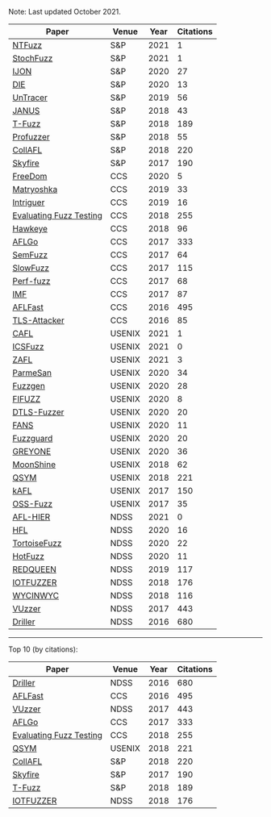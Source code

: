 Note: Last updated October 2021.

| Paper | Venue | Year | Citations |
| ----- | ----- | -------------- | --------- |
| [NTFuzz](https://ieeexplore.ieee.org/document/9519448/) | S&P | 2021 | 1 |
| [StochFuzz](https://ieeexplore.ieee.org/document/9519407) | S&P | 2021 | 1 |
| [IJON](https://ieeexplore.ieee.org/search/searchresult.jsp?newsearch=true&queryText=ijon) | S&P | 2020 | 27 |
| [DIE](https://ieeexplore.ieee.org/document/9152648) | S&P | 2020 | 13 |
| [UnTracer](https://ieeexplore.ieee.org/document/8835316) | S&P | 2019 | 56 |
| [JANUS](https://ieeexplore.ieee.org/document/8835267) | S&P | 2018 | 43 |
| [T-Fuzz](https://ieeexplore.ieee.org/document/6823894) | S&P | 2018 | 189 |
| [Profuzzer](https://ieeexplore.ieee.org/document/8835384) | S&P | 2018 | 55 |
| [CollAFL](https://ieeexplore.ieee.org/document/8418631) | S&P | 2018 | 220 |
| [Skyfire](https://ieeexplore.ieee.org/document/7958599) | S&P | 2017 | 190 |
| [FreeDom](https://dl.acm.org/doi/10.1145/3372297.3423340) | CCS | 2020 | 5 |
| [Matryoshka](https://dl.acm.org/doi/10.1145/3319535.3363225) | CCS | 2019 | 33 |
| [Intriguer](https://dl.acm.org/doi/10.1145/3319535.3354249) | CCS | 2019 | 16 |
| [Evaluating Fuzz Testing](https://dl.acm.org/doi/10.1145/3243734.3243804) | CCS | 2018 | 255 |
| [Hawkeye](https://dl.acm.org/doi/10.1145/3243734.3243849) | CCS | 2018 | 96 |
| [AFLGo](https://dl.acm.org/doi/10.1145/3133956.3134020) | CCS | 2017 | 333 |
| [SemFuzz](https://dl.acm.org/doi/10.1145/3133956.3134085) | CCS | 2017 | 64 |
| [SlowFuzz](https://dl.acm.org/doi/10.1145/3133956.3134073) | CCS | 2017 | 115 |
| [Perf-fuzz](https://dl.acm.org/doi/10.1145/3133956.3134046) | CCS | 2017 | 68 |
| [IMF](https://dl.acm.org/doi/10.1145/3133956.3134103) | CCS | 2017 | 87 |
| [AFLFast](https://dl.acm.org/doi/10.1145/2976749.2978428) | CCS | 2016 | 495 |
| [TLS-Attacker](https://dl.acm.org/doi/10.1145/2976749.2978411) | CCS | 2016 | 85 |
| [CAFL](https://www.usenix.org/conference/usenixsecurity21/presentation/lee-gwangmu) | USENIX | 2021 | 1 |
| [ICSFuzz](https://www.usenix.org/conference/usenixsecurity21/presentation/tychalas) | USENIX | 2021 | 0 |
| [ZAFL](https://www.usenix.org/conference/usenixsecurity21/presentation/nagy) | USENIX | 2021 | 3 |
| [ParmeSan](https://www.usenix.org/conference/usenixsecurity20/presentation/osterlund) | USENIX | 2020 | 34 |
| [Fuzzgen](https://www.usenix.org/conference/usenixsecurity20/presentation/ispoglou) | USENIX | 2020 | 28 |
| [FIFUZZ](https://www.usenix.org/conference/usenixsecurity20/presentation/jiang) | USENIX | 2020 | 8 |
| [DTLS-Fuzzer](https://www.usenix.org/conference/usenixsecurity20/presentation/fiterau-brostean) | USENIX | 2020 | 20 |
| [FANS](https://www.usenix.org/conference/usenixsecurity20/presentation/liu) | USENIX | 2020 | 11 |
| [Fuzzguard](https://www.usenix.org/conference/usenixsecurity20/presentation/zong) | USENIX | 2020 | 20 |
| [GREYONE](https://www.usenix.org/conference/usenixsecurity20/presentation/gan) | USENIX | 2020 | 36 |
| [MoonShine](usenix.org/conference/usenixsecurity18/presentation/pailoor) | USENIX | 2018 | 62 |
| [QSYM](https://www.usenix.org/conference/usenixsecurity18/presentation/yun) | USENIX | 2018 | 221 |
| [kAFL](https://www.usenix.org/conference/usenixsecurity17/technical-sessions/presentation/schumilo) | USENIX | 2017 | 150 |
| [OSS-Fuzz](https://www.usenix.org/conference/usenixsecurity17/technical-sessions/presentation/serebryany) | USENIX | 2017 | 35 |
| [AFL-HIER](https://www.ndss-symposium.org/ndss-paper/reinforcement-learning-based-hierarchical-seed-scheduling-for-greybox-fuzzing/) | NDSS | 2021 | 0 |
| [HFL](https://www.ndss-symposium.org/ndss-paper/hfl-hybrid-fuzzing-on-the-linux-kernel/) | NDSS | 2020 | 16 |
| [TortoiseFuzz](https://www.ndss-symposium.org/ndss-paper/not-all-coverage-measurements-are-equal-fuzzing-by-coverage-accounting-for-input-prioritization/) | NDSS | 2020 | 22 |
| [HotFuzz](https://www.ndss-symposium.org/ndss-paper/hotfuzz-discovering-algorithmic-denial-of-service-vulnerabilities-through-guided-micro-fuzzing/) | NDSS | 2020 | 11 |
| [REDQUEEN](https://www.ndss-symposium.org/ndss-paper/redqueen-fuzzing-with-input-to-state-correspondence/) | NDSS | 2019 | 117
| [IOTFUZZER](ndss-symposium.org/wp-content/uploads/2018/02/ndss2018_01A-1_Chen_paper.pdf) | NDSS | 2018 | 176 |
| [WYCINWYC](https://www.ndss-symposium.org/wp-content/uploads/2018/02/ndss2018_01A-4_Muench_paper.pdf) | NDSS | 2018 | 116 |
| [VUzzer](https://www.ndss-symposium.org/ndss2017/ndss-2017-programme/vuzzer-application-aware-evolutionary-fuzzing/) | NDSS | 2017 | 443 |
| [Driller](https://www.ndss-symposium.org/wp-content/uploads/2017/09/driller-augmenting-fuzzing-through-selective-symbolic-execution.pdf) | NDSS | 2016 | 680 |

<hr/>

Top 10 (by citations):

| Paper | Venue | Year | Citations |
| ----- | ----- | -------------- | --------- |
| [Driller](https://www.ndss-symposium.org/wp-content/uploads/2017/09/driller-augmenting-fuzzing-through-selective-symbolic-execution.pdf) | NDSS | 2016 | 680 |
| [AFLFast](https://dl.acm.org/doi/10.1145/2976749.2978428) | CCS | 2016 | 495 |
| [VUzzer](https://www.ndss-symposium.org/ndss2017/ndss-2017-programme/vuzzer-application-aware-evolutionary-fuzzing/) | NDSS | 2017 | 443 |
| [AFLGo](https://dl.acm.org/doi/10.1145/3133956.3134020) | CCS | 2017 | 333 |
| [Evaluating Fuzz Testing](https://dl.acm.org/doi/10.1145/3243734.3243804) | CCS | 2018 | 255 |
| [QSYM](https://www.usenix.org/conference/usenixsecurity18/presentation/yun) | USENIX | 2018 | 221 |
| [CollAFL](https://ieeexplore.ieee.org/document/8418631) | S&P | 2018 | 220 |
| [Skyfire](https://ieeexplore.ieee.org/document/7958599) | S&P | 2017 | 190 |
| [T-Fuzz](https://ieeexplore.ieee.org/document/6823894) | S&P | 2018 | 189 |
| [IOTFUZZER](ndss-symposium.org/wp-content/uploads/2018/02/ndss2018_01A-1_Chen_paper.pdf) | NDSS | 2018 | 176 |
